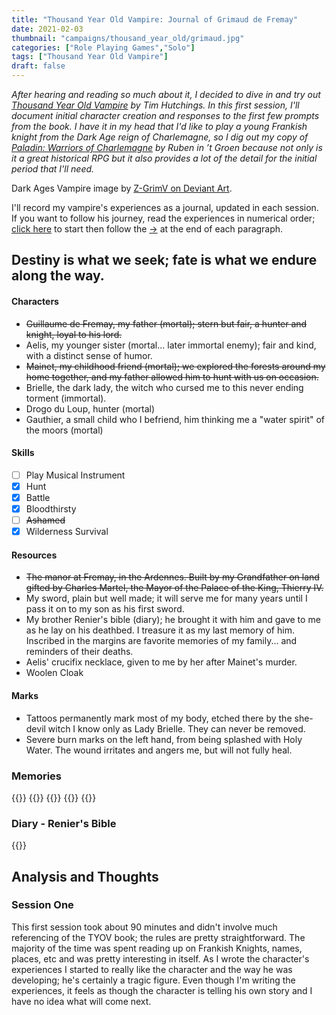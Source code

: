 ```yaml
---
title: "Thousand Year Old Vampire: Journal of Grimaud de Fremay"
date: 2021-02-03
thumbnail: "campaigns/thousand_year_old/grimaud.jpg"
categories: ["Role Playing Games","Solo"]
tags: ["Thousand Year Old Vampire"]
draft: false
---
```


_After hearing and reading so much about it, I decided to dive in and try out [Thousand Year Old Vampire](https://thousandyearoldvampire.com/) by Tim Hutchings. In this first session, I'll document initial character creation and responses to the first few prompts from the book. I have it in my head that I'd like to play a young Frankish knight from the Dark Age reign of Charlemagne, so I dig out my copy of [Paladin: Warriors of Charlemagne](https://www.drivethrurpg.com/product/234701/PALADIN-Warriors-of-Charlemagne) by Ruben in ’t Groen because not only is it a great historical RPG but it also provides a lot of the detail for the initial period that I'll need._

Dark Ages Vampire image by [Z-GrimV on Deviant Art](https://www.deviantart.com/z-grimv/art/Dark-Ages-Vampire-Ventrue-425451115).

I'll record my vampire's experiences as a journal, updated in each session. If you want to follow his journey, read the experiences in numerical order; [click here](#1) to start then follow the [&#8594;](#1 "Next Experience") at the end of each paragraph.

## Destiny is what we seek; fate is what we endure along the way.

#### Characters
- ~~Guillaume de Fremay, my father (mortal); stern but fair, a hunter and knight, loyal to his lord.~~
- Aelis, my younger sister (mortal... later immortal enemy); fair and kind, with a distinct sense of humor.
- ~~Mainet, my childhood friend (mortal); we explored the forests around my home together, and my father allowed him to hunt with us on occasion.~~
- Brielle, the dark lady, the witch who cursed me to this never ending torment (immortal).
- Drogo du Loup, hunter (mortal)
- Gauthier, a small child who I befriend, him thinking me a "water spirit" of the moors (mortal)

#### Skills
- [ ] Play Musical Instrument
- [X] Hunt
- [X] Battle
- [X] Bloodthirsty
- [ ] ~~Ashamed~~
- [X] Wilderness Survival

#### Resources
- ~~The manor at Fremay, in the Ardennes. Built by my Grandfather on land gifted by Charles Martel, the Mayor of the Palace of the King, Thierry IV.~~
- My sword, plain but well made; it will serve me for many years until I pass it on to my son as his first sword.
- My brother Renier's bible (diary); he brought it with him and gave to me as he lay on his deathbed. I treasure it as my last memory of him. Inscribed in the margins are favorite memories of my family... and reminders of their deaths.
- Aelis' crucifix necklace, given to me by her after Mainet's murder.
- Woolen Cloak

#### Marks
- Tattoos permanently mark most of my body, etched there by the she-devil witch I know only as Lady Brielle. They can never be removed.
- Severe burn marks on the left hand, from being splashed with Holy Water. The wound irritates and angers me, but will not fully heal. 

### Memories

{{<include grimaud_memory_my_father.md>}}
{{<include grimaud_memory_wilderness.md>}}
{{<include grimaud_memory_always_leaving.md>}}
{{<include grimaud_memory_becoming_undead.md>}}
{{<include grimaud_memory_sere.md>}}

### Diary - Renier's Bible

{{<include grimaud_memory_my_family.md>}}

## Analysis and Thoughts

### Session One

This first session took about 90 minutes and didn't involve much referencing of the TYOV book; the rules are pretty straightforward. The majority of the time was spent reading up on Frankish Knights, names, places, etc and was pretty interesting in itself. As I wrote the character's experiences I started to really like the character and the way he was developing; he's certainly a tragic figure. Even though I'm writing the experiences, it feels as though the character is telling his own story and I have no idea what will come next.